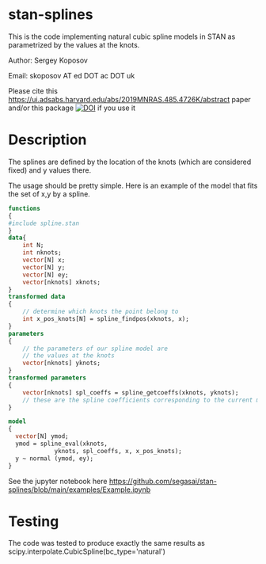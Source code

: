 # stan-splines
This is the code implementing natural cubic spline models in STAN as parametrized by the values at the knots.

Author: Sergey Koposov

Email: skoposov AT ed DOT ac DOT uk

Please cite this https://ui.adsabs.harvard.edu/abs/2019MNRAS.485.4726K/abstract
paper and/or this package [![DOI](https://zenodo.org/badge/DOI/10.5281/zenodo.7193910.svg)](https://doi.org/10.5281/zenodo.7193910)
if you use it 

# Description
The splines are defined by the location of the knots (which are considered fixed) and y values there.

The usage should be pretty simple. Here is an example of the model that
fits the set of x,y by a spline.

```stan
functions
{
#include spline.stan
}
data{
	int N;
	int nknots;
	vector[N] x;
	vector[N] y;
	vector[N] ey;
	vector[nknots] xknots;
}
transformed data
{
	// determine which knots the point belong to
	int x_pos_knots[N] = spline_findpos(xknots, x);
}
parameters
{
	// the parameters of our spline model are
	// the values at the knots
	vector[nknots] yknots;
}
transformed parameters
{
	vector[nknots] spl_coeffs = spline_getcoeffs(xknots, yknots);
	// these are the spline coefficients corresponding to the current model
}

model
{
  vector[N] ymod;
  ymod = spline_eval(xknots,
		     yknots, spl_coeffs, x, x_pos_knots);
  y ~ normal (ymod, ey);
}
```

See the jupyter notebook here 
https://github.com/segasai/stan-splines/blob/main/examples/Example.ipynb


# Testing

The code was tested to produce exactly the same results as scipy.interpolate.CubicSpline(bc_type='natural')
